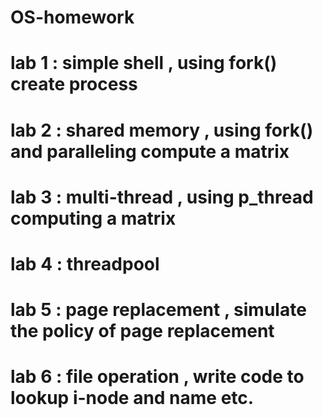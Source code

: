 # OS-homework
# lab 1 : simple shell , using fork() create process
# lab 2 : shared memory , using fork() and paralleling compute a matrix
# lab 3 : multi-thread , using p_thread computing a matrix
# lab 4 : threadpool 
# lab 5 : page replacement , simulate the policy of page replacement
# lab 6 : file operation , write code to lookup i-node and name etc.
